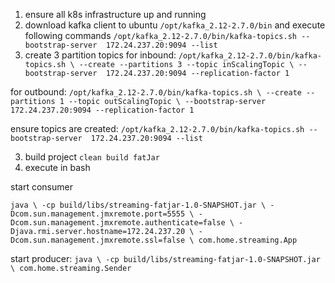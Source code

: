 1) ensure all k8s infrastructure up and running
2) download kafka client to ubuntu `/opt/kafka_2.12-2.7.0/bin` and execute following commands
`/opt/kafka_2.12-2.7.0/bin/kafka-topics.sh --bootstrap-server  172.24.237.20:9094 --list`
3) create 3 partition topics 
   for inbound: 
   `/opt/kafka_2.12-2.7.0/bin/kafka-topics.sh \
   --create --partitions 3 --topic inScalingTopic \
   --bootstrap-server  172.24.237.20:9094 --replication-factor 1`

for outbound:
   `/opt/kafka_2.12-2.7.0/bin/kafka-topics.sh \
   --create --partitions 1 --topic outScalingTopic \
   --bootstrap-server  172.24.237.20:9094 --replication-factor 1`

ensure topics are created:
`/opt/kafka_2.12-2.7.0/bin/kafka-topics.sh --bootstrap-server  172.24.237.20:9094 --list`


3) build project `clean build fatJar` 
4) execute in bash

start consumer

`
java \
-cp build/libs/streaming-fatjar-1.0-SNAPSHOT.jar \
-Dcom.sun.management.jmxremote.port=5555 \
-Dcom.sun.management.jmxremote.authenticate=false \
-Djava.rmi.server.hostname=172.24.237.20 \
-Dcom.sun.management.jmxremote.ssl=false \
com.home.streaming.App
`

start producer:
`
java \
-cp build/libs/streaming-fatjar-1.0-SNAPSHOT.jar \
com.home.streaming.Sender
`
